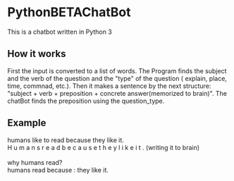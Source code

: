 # PythonBETAChatBot
This is a chatbot written in Python 3
## How it works
First the input is converted to a list of words. The Program finds the subject and the verb of the question and the "type" of the question ( explain, place, time, commnad, etc.). Then it makes a sentence by the next structure: "subject + verb + preposition + concrete answer(memorized to brain)". The chatBot finds the preposition using the question_type.

## Example
humans like to read because they like it.<br>
H u m a n s r e a d b e c a u s e   t h e y   l i k e   i t . (writing it to brain)
<br><br>
why humans read?<br>
humans read because :  they like it.
